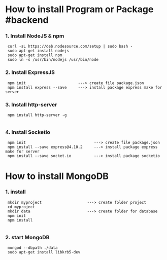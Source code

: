# How to install Program or Package     #backend




### 1. Install NodeJS & npm
```
 curl -sL https://deb.nodesource.com/setup | sudo bash -
 sudo apt-get install nodejs
 sudo apt-get install npm
 sudo ln -s /usr/bin/nodejs /usr/bin/node

```

### 2. Install ExpressJS
```
 npm init                       ---> create file package.json
 npm install express --save     ---> install package express make for server

```

### 3. Install http-server
```
 npm install http-server -g
 
```

### 4. Install Socketio
```
 npm init                              ---> create file package.json
 npm install --save express@4.10.2     ---> install package express make for server
 npm install --save socket.io          ---> install package socketio
```




# How to install MongoDB



### 1. install
```
 mkdir myproject                    ---> create folder project
 cd myproject
 mkdir data                         ---> create folder for database
 npm init
 npm install 
 
```

### 2. start MongoDB
```
 mongod --dbpath ./data
 sudo apt-get install libkrb5-dev
```
